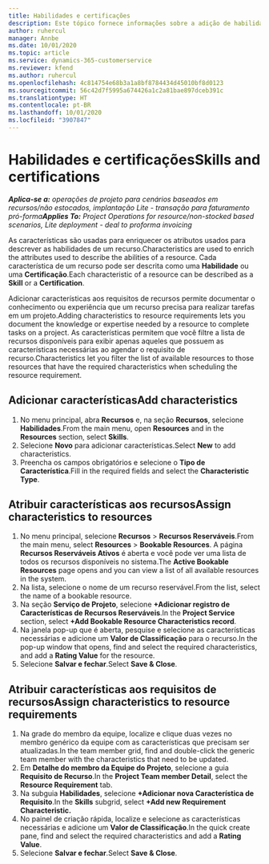 ```yaml
---
title: Habilidades e certificações
description: Este tópico fornece informações sobre a adição de habilidades e características de certificação aos recursos.
author: ruhercul
manager: Annbe
ms.date: 10/01/2020
ms.topic: article
ms.service: dynamics-365-customerservice
ms.reviewer: kfend
ms.author: ruhercul
ms.openlocfilehash: 4c814754e68b3a1a8bf8784434d45010bf8d0123
ms.sourcegitcommit: 56c42d7f5995a674426a1c2a81bae897dceb391c
ms.translationtype: HT
ms.contentlocale: pt-BR
ms.lasthandoff: 10/01/2020
ms.locfileid: "3907847"
---
```

# <a name="skills-and-certifications"></a><span data-ttu-id="19562-103">Habilidades e certificações</span><span class="sxs-lookup"><span data-stu-id="19562-103">Skills and certifications</span></span>
<span data-ttu-id="19562-104">_**Aplica-se a:** operações de projeto para cenários baseados em recursos/não estocados, implantação Lite - transação para faturamento pró-forma_</span><span class="sxs-lookup"><span data-stu-id="19562-104">_**Applies To:** Project Operations for resource/non-stocked based scenarios, Lite deployment - deal to proforma invoicing_</span></span>

<span data-ttu-id="19562-105">As características são usadas para enriquecer os atributos usados para descrever as habilidades de um recurso.</span><span class="sxs-lookup"><span data-stu-id="19562-105">Characteristics are used to enrich the attributes used to describe the abilities of a resource.</span></span> <span data-ttu-id="19562-106">Cada característica de um recurso pode ser descrita como uma **Habilidade** ou uma **Certificação**.</span><span class="sxs-lookup"><span data-stu-id="19562-106">Each characteristic of a resource can be described as a **Skill** or a **Certification**.</span></span>

<span data-ttu-id="19562-107">Adicionar características aos requisitos de recursos permite documentar o conhecimento ou experiência que um recurso precisa para realizar tarefas em um projeto.</span><span class="sxs-lookup"><span data-stu-id="19562-107">Adding characteristics to resource requirements lets you document the knowledge or expertise needed by a resource to complete tasks on a project.</span></span> <span data-ttu-id="19562-108">As características permitem que você filtre a lista de recursos disponíveis para exibir apenas aqueles que possuem as características necessárias ao agendar o requisito de recurso.</span><span class="sxs-lookup"><span data-stu-id="19562-108">Characteristics let you filter the list of available resources to those resources that have the required characteristics when scheduling the resource requirement.</span></span>

## <a name="add-characteristics"></a><span data-ttu-id="19562-109">Adicionar características</span><span class="sxs-lookup"><span data-stu-id="19562-109">Add characteristics</span></span>

1. <span data-ttu-id="19562-110">No menu principal, abra **Recursos** e, na seção **Recursos**, selecione **Habilidades**.</span><span class="sxs-lookup"><span data-stu-id="19562-110">From the main menu, open **Resources** and in the **Resources** section, select **Skills**.</span></span>
2. <span data-ttu-id="19562-111">Selecione **Novo** para adicionar características.</span><span class="sxs-lookup"><span data-stu-id="19562-111">Select **New** to add characteristics.</span></span>
3. <span data-ttu-id="19562-112">Preencha os campos obrigatórios e selecione o **Tipo de Característica**.</span><span class="sxs-lookup"><span data-stu-id="19562-112">Fill in the required fields and select the **Characteristic Type**.</span></span>

## <a name="assign-characteristics-to-resources"></a><span data-ttu-id="19562-113">Atribuir características aos recursos</span><span class="sxs-lookup"><span data-stu-id="19562-113">Assign characteristics to resources</span></span>

1. <span data-ttu-id="19562-114">No menu principal, selecione **Recursos** > **Recursos Reserváveis**.</span><span class="sxs-lookup"><span data-stu-id="19562-114">From the main menu, select **Resources** > **Bookable Resources**.</span></span> <span data-ttu-id="19562-115">A página **Recursos Reserváveis Ativos** é aberta e você pode ver uma lista de todos os recursos disponíveis no sistema.</span><span class="sxs-lookup"><span data-stu-id="19562-115">The **Active Bookable Resources** page opens and you can view a list of all available resources in the system.</span></span>
2. <span data-ttu-id="19562-116">Na lista, selecione o nome de um recurso reservável.</span><span class="sxs-lookup"><span data-stu-id="19562-116">From the list, select the name of a bookable resource.</span></span>
3. <span data-ttu-id="19562-117">Na seção **Serviço de Projeto**, selecione **+Adicionar registro de Características de Recursos Reserváveis**.</span><span class="sxs-lookup"><span data-stu-id="19562-117">In the **Project Service** section, select **+Add Bookable Resource Characteristics record**.</span></span>
4. <span data-ttu-id="19562-118">Na janela pop-up que é aberta, pesquise e selecione as características necessárias e adicione um **Valor de Classificação** para o recurso.</span><span class="sxs-lookup"><span data-stu-id="19562-118">In the pop-up window that opens, find and select the required characteristics, and add a **Rating Value** for the resource.</span></span>
5. <span data-ttu-id="19562-119">Selecione **Salvar e fechar**.</span><span class="sxs-lookup"><span data-stu-id="19562-119">Select **Save & Close**.</span></span>

## <a name="assign-characteristics-to-resource-requirements"></a><span data-ttu-id="19562-120">Atribuir características aos requisitos de recursos</span><span class="sxs-lookup"><span data-stu-id="19562-120">Assign characteristics to resource requirements</span></span>

1. <span data-ttu-id="19562-121">Na grade do membro da equipe, localize e clique duas vezes no membro genérico da equipe com as características que precisam ser atualizadas.</span><span class="sxs-lookup"><span data-stu-id="19562-121">In the team member grid, find and double-click the generic team member with the characteristics that need to be updated.</span></span>
2. <span data-ttu-id="19562-122">Em **Detalhe do membro da Equipe do Projeto**, selecione a guia **Requisito de Recurso**.</span><span class="sxs-lookup"><span data-stu-id="19562-122">In the **Project Team member Detail**, select the **Resource Requirement** tab.</span></span>
3. <span data-ttu-id="19562-123">Na subguia **Habilidades**, selecione **+Adicionar nova Característica de Requisito**.</span><span class="sxs-lookup"><span data-stu-id="19562-123">In the **Skills** subgrid, select **+Add new Requirement Characteristic.**</span></span>
4. <span data-ttu-id="19562-124">No painel de criação rápida, localize e selecione as características necessárias e adicione um **Valor de Classificação**.</span><span class="sxs-lookup"><span data-stu-id="19562-124">In the quick create pane, find and select the required characteristics and add a **Rating Value**.</span></span>
5. <span data-ttu-id="19562-125">Selecione **Salvar e fechar**.</span><span class="sxs-lookup"><span data-stu-id="19562-125">Select **Save & Close**.</span></span>
